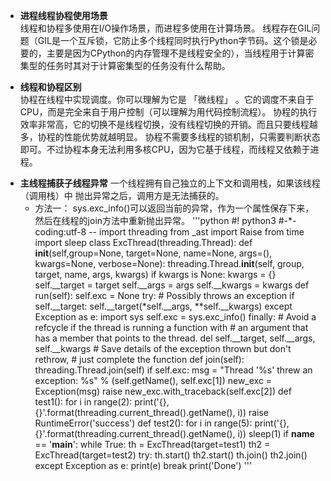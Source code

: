 - **进程线程协程使用场景**  
  线程和协程多使用在I/O操作场景，而进程多使用在计算场景。
  线程存在GIL问题（GIL是一个互斥锁，它防止多个线程同时执行Python字节码。这个锁是必要的，主要是因为CPython的内存管理不是线程安全的），当线程用于计算密集型的任务时其对于计算密集型的任务没有什么帮助。

- **线程和协程区别**  
  协程在线程中实现调度。你可以理解为它是 「微线程」 。它的调度不来自于CPU，而是完全来自于用户控制（可以理解为用代码控制流程）。
  协程的执行效率非常高，它的切换不是线程切换，没有线程切换的开销。而且只要线程越多，协程的性能优势就越明显。
  协程不需要多线程的锁机制，只需要判断状态即可。不过协程本身无法利用多核CPU，因为它基于线程，而线程又依赖于进程。
  
+ **主线程捕获子线程异常** 
  一个线程拥有自己独立的上下文和调用栈，如果该线程（调用栈）中 抛出异常之后，调用方是无法捕获的。
  + 方法一：
    sys.exc_info()可以返回当前的异常，作为一个属性保存下来，然后在线程的join方法中重新抛出异常。
    '''python
    #! python3
    #-*- coding:utf-8 --
    import threading
    from _ast import Raise
    from time import sleep
    class ExcThread(threading.Thread):
        def __init__(self,group=None, target=None, name=None,
                     args=(), kwargs=None, verbose=None):
            threading.Thread.__init__(self, group, target, name, args, kwargs)
            if kwargs is None:
                kwargs = {}
            self.__target = target
            self.__args = args
            self.__kwargs = kwargs
        def run(self):
            self.exc = None
            try:
                # Possibly throws an exception
                if self.__target:
                    self.__target(*self.__args, **self.__kwargs)
            except Exception as e:
                import sys
                self.exc = sys.exc_info()
            finally:
                # Avoid a refcycle if the thread is running a function with
                # an argument that has a member that points to the thread.
                del self.__target, self.__args, self.__kwargs
        # Save details of the exception thrown but don't rethrow,
        # just complete the function
        def join(self):
            threading.Thread.join(self)
            if self.exc:
                msg = "Thread '%s' threw an exception: %s" % (self.getName(), self.exc[1])
                new_exc = Exception(msg)
                raise new_exc.with_traceback(self.exc[2])
    def test1():
        for i in range(2):
            print('{},{}'.format(threading.current_thread().getName(), i))
        raise RuntimeError('success')
    def test2():
        for i in range(5):
            print('{},{}'.format(threading.current_thread().getName(), i))
            sleep(1)
    if __name__ == '__main__':
        while True:
            th = ExcThread(target=test1)
            th2 = ExcThread(target=test2)
            try:
                th.start()
                th2.start()
                th.join()
                th2.join()
            except Exception as e:
                print(e)
                break
        print('Done')
    '''
